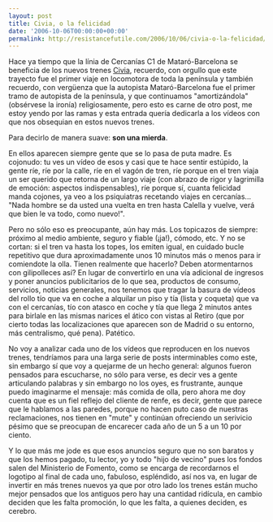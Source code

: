 ```yaml
---
layout: post
title: Civia, o la felicidad
date: '2006-10-06T00:00:00+00:00'
permalink: http://resistancefutile.com/2006/10/06/civia-o-la-felicidad/
---
```

<img style="margin: 0pt 0pt 10px 10px; float: right;" src="http://photos1.blogger.com/blogger2/4553/2422/320/images.2.jpg" alt="" border="0" />Hace ya tiempo que la línia de Cercanías C1 de Mataró-Barcelona se beneficia de los nuevos trenes <a href="http://www.vialibre-ffe.com/hemeroteca/463/revista/actualidad/actualidad1.htm">Civia</a>, recuerdo, con orgullo que este trayecto fue el primer viaje en locomotora de toda la península y también recuerdo, con vergüenza que la autopista Mataró-Barcelona fue el primer tramo de autopista de la península, y  que continuamos "amortizándola" (obsérvese la ironía) religiosamente, pero esto es carne de otro post, me estoy yendo por las ramas y esta entrada quería dedicarla a los vídeos con que nos obsequian en estos nuevos trenes.

Para decirlo de manera suave: <span style="font-weight: bold;">son una mierda</span>.

En ellos aparecen siempre gente que se lo pasa de puta madre. Es cojonudo: tu ves un vídeo de esos y casi que te hace sentir estúpido, la gente ríe, ríe por la calle, ríe en el vagón de tren, ríe porque en el tren viaja un ser querido que retorna de un largo viaje (con abrazo de rigor y lagrimilla de emoción: aspectos indispensables), ríe porque sí, cuanta felicidad manda cojones, ya veo a los psiquiatras recetando viajes en cercanías... "Nada hombre se da usted una vuelta en tren hasta Calella y vuelve, verá que bien le va todo, como nuevo!".

Pero no sólo eso es preocupante, aún hay más. Los topicazos de siempre: próximo al medio ambiente, seguro y fiable (¡ja!), cómodo, etc. Y no se cortan: si el tren va hasta los topes, los emiten igual, en cuidado bucle repetitivo que dura aproximadamente unos 10 minutos más o menos para ir comiendote la olla. Tienen realmente que hacerlo? Deben atormentarnos con gilipolleces así? En lugar de convertirlo en una vía adicional de ingresos y poner anuncios publicitarios de lo que sea, productos de consumo, servicios, noticias generales, nos tenemos que tragar la basura de vídeos del rollo tío que va en coche a alquilar un piso y tía (lista y coqueta) que va con el cercanías, tío con atasco en coche y tía que llega 2 minutos antes para birlale en las mismas narices el ático con vistas al Retiro (que por cierto todas las localizaciones que aparecen son de Madrid o su entorno, más centralismo, qué pena). Patético.

No voy a analizar cada uno de los vídeos que reproducen en los nuevos trenes, tendríamos para una larga serie de posts interminables como este, sin embargo sí que voy a quejarme de un hecho general: algunos fueron pensados para escucharse, no sólo para verse, es decir ves a gente articulando palabras y sin embargo no los oyes, es frustrante, aunque puedo imaginarme el mensaje: más comida de olla, pero ahora me doy cuenta que es un fiel reflejo del cliente de renfe, es decir, gente que parece que le hablamos a las paredes, porque no hacen puto caso de nuestras reclamaciones, nos tienen en "mute" y continúan ofreciendo un serivicio pésimo que se preocupan de encarecer cada año de un 5 a un 10 por ciento.

Y lo que más me jode es que esos anuncios seguro que no son baratos y que los hemos pagado, tu lector, yo y todo "hijo de vecino" pues los fondos salen del Ministerio de Fomento, como se encarga de recordarnos el logotipo al final de cada uno, fabuloso, espléndido, así nos va, en lugar de invertir en más trenes nuevos ya que por otro lado los trenes están mucho mejor pensados que los antiguos pero hay una cantidad ridícula, en cambio deciden que les falta promoción, lo que les falta, a quienes deciden, es cerebro.
